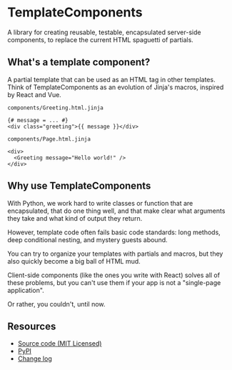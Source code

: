# TemplateComponents

A library for creating reusable, testable, encapsulated server-side components, to replace the current HTML spaguetti of partials.

## What's a template component?

A partial template that can be used as an HTML tag in other templates.
Think of TemplateComponents as an evolution of Jinja's macros, inspired by React and Vue.

`components/Greeting.html.jinja`

```html+jinja
{# message = ... #}
<div class="greeting">{{ message }}</div>
```

`components/Page.html.jinja`
```html+jinja
<div>
  <Greeting message="Hello world!" />
</div>
```

## Why use TemplateComponents

With Python, we work hard to write classes or function that are encapsulated, that do one thing well, and that make clear what arguments they take and what kind of output they return.

However, template code often fails basic code standards: long methods, deep conditional nesting, and mystery guests abound.

You can try to organize your templates with partials and macros, but they also quickly become a big ball of HTML mud.

Client-side components (like the ones you write with React) solves all of these problems, but you can't use them if your app is not a "single-page application".

Or rather, you couldn't, until now.


## Resources

- [Source code (MIT Licensed)](https://github.com/jpsca/tcom)
- [PyPI](https://pypi.org/project/tcom/)
- [Change log](https://github.com/jpsca/tcom/releases)
